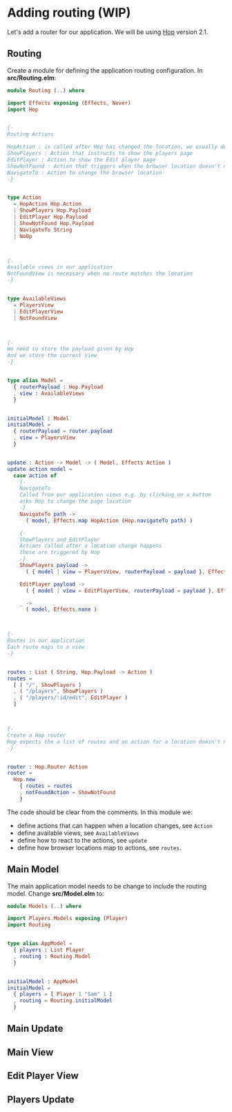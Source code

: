 # Adding routing (WIP)

Let's add a router for our application. We will be using [Hop](https://github.com/sporto/hop) version 2.1.

## Routing

Create a module for defining the application routing configuration. In __src/Routing.elm__:

```elm
module Routing (..) where

import Effects exposing (Effects, Never)
import Hop


{-
Routing Actions

HopAction : is called after Hop has changed the location, we usually don't care about this action
ShowPlayers : Action that instructs to show the players page
EditPlayer : Action to show the Edit player page
ShowNotFound : Action that triggers when the browser location doesn't match any of our routes
NavigateTo : Action to change the browser location
-}


type Action
  = HopAction Hop.Action
  | ShowPlayers Hop.Payload
  | EditPlayer Hop.Payload
  | ShowNotFound Hop.Payload
  | NavigateTo String
  | NoOp



{-
Available views in our application
NotFoundView is necessary when no route matches the location
-}


type AvailableViews
  = PlayersView
  | EditPlayerView
  | NotFoundView



{-
We need to store the payload given by Hop
And we store the current view
-}


type alias Model =
  { routerPayload : Hop.Payload
  , view : AvailableViews
  }


initialModel : Model
initialModel =
  { routerPayload = router.payload
  , view = PlayersView
  }


update : Action -> Model -> ( Model, Effects Action )
update action model =
  case action of
    {-
    NavigateTo
    Called from our application views e.g. by clicking on a button
    asks Hop to change the page location
    -}
    NavigateTo path ->
      ( model, Effects.map HopAction (Hop.navigateTo path) )

    {-
    ShowPlayers and EditPlayer
    Actions called after a location change happens
    these are triggered by Hop
    -}
    ShowPlayers payload ->
      ( { model | view = PlayersView, routerPayload = payload }, Effects.none )

    EditPlayer payload ->
      ( { model | view = EditPlayerView, routerPayload = payload }, Effects.none )

    _ ->
      ( model, Effects.none )



{-
Routes in our application
Each route maps to a view
-}


routes : List ( String, Hop.Payload -> Action )
routes =
  [ ( "/", ShowPlayers )
  , ( "/players", ShowPlayers )
  , ( "/players/:id/edit", EditPlayer )
  ]



{-
Create a Hop router
Hop expects the a list of routes and an action for a location doesn't match
-}


router : Hop.Router Action
router =
  Hop.new
    { routes = routes
    , notFoundAction = ShowNotFound
    }


```

The code should be clear from the comments. In this module we:

- define actions that can happen when a location changes, see `Action`
- define available views, see `AvailableViews`
- define how to react to the actions, see `update`
- define how browser locations map to actions, see `routes`.

## Main Model

The main application model needs to be change to include the routing model. Change __src/Model.elm__ to:

```elm
module Models (..) where

import Players.Models exposing (Player)
import Routing


type alias AppModel =
  { players : List Player
  , routing : Routing.Model
  }


initialModel : AppModel
initialModel =
  { players = [ Player 1 "Sam" 1 ]
  , routing = Routing.initialModel
  }
```

## Main Update

## Main View

## Edit Player View

## Players Update


